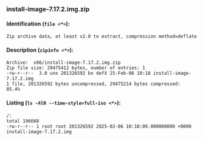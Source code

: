 ### install-image-7.17.2.img.zip
#### Identification (`file <*>`):
```
Zip archive data, at least v2.0 to extract, compression method=deflate
```
#### Description (`zipinfo <*>`):
```
Archive:  x86/install-image-7.17.2.img.zip
Zip file size: 29475412 bytes, number of entries: 1
-rw-r--r--  3.0 unx 201326592 bx defX 25-Feb-06 10:18 install-image-7.17.2.img
1 file, 201326592 bytes uncompressed, 29475214 bytes compressed:  85.4%
```
#### Listing (`ls -AlR --time-style=full-iso <*>`):
```
/:
total 196608
-rw-r--r-- 1 root root 201326592 2025-02-06 10:18:09.000000000 +0000 install-image-7.17.2.img
```

